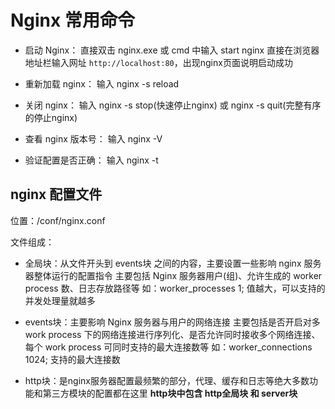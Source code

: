 # Nginx 常用命令

- 启动 Nginx：
直接双击 nginx.exe 或 cmd 中输入 start nginx
直接在浏览器地址栏输入网址 `http://localhost:80`，出现nginx页面说明启动成功

- 重新加载 nginx：
输入 nginx -s reload

- 关闭 nginx：
输入 nginx -s stop(快速停止nginx) 或 nginx -s quit(完整有序的停止nginx)

- 查看 nginx 版本号：
输入 nginx -V

- 验证配置是否正确：
输入 nginx -t

## nginx 配置文件

位置：/conf/nginx.conf

文件组成：

- 全局块：从文件开头到 events块 之间的内容，主要设置一些影响 nginx 服务器整体运行的配置指令
主要包括 Nginx 服务器用户(组)、允许生成的 worker process 数、日志存放路径等
如：worker_processes  1; 值越大，可以支持的并发处理量就越多

- events块：主要影响 Nginx 服务器与用户的网络连接
主要包括是否开启对多 work process 下的网络连接进行序列化、是否允许同时接收多个网络连接、每个 work process 可同时支持的最大连接数等
如：worker_connections  1024; 支持的最大连接数

- http块：是nginx服务器配置最频繁的部分，代理、缓存和日志等绝大多数功能和第三方模块的配置都在这里
**http块中包含 http全局块 和 server块**
